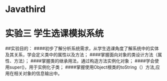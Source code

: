 # Javathird
#        **实验三    学生选课模拟系统**
##实验目的：
####初步了解分析系统需求，从学生选课角度了解系统中的实体及其关系，学会定义类中的属性以及方法；
####掌握面向对象的类设计方法（属性、方法）；
####掌握类的继承用法，通过构造方法实例化对象；
####学会使用super()，用于实例化子类；
####掌握使用Object根类的toString（）方法,应用在相关对象的信息输出中。

